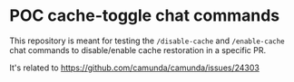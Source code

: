 # POC cache-toggle chat commands

This repository is meant for testing the `/disable-cache` and `/enable-cache` chat
commands to disable/enable cache restoration in a specific PR.

It's related to https://github.com/camunda/camunda/issues/24303

